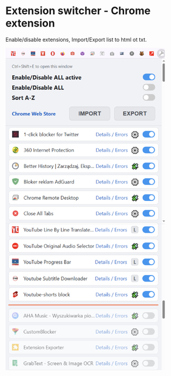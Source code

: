 # Extension switcher - Chrome extension

Enable/disable extensions, Import/Export list to html ot txt.

![esv1.jpg](images/esv1.jpg)

